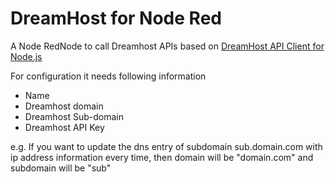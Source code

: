 # DreamHost for Node Red
A Node RedNode to call Dreamhost APIs based on [DreamHost API Client for Node.js](https://www.npmjs.com/package/dreamhost)

For configuration it needs following information
- Name
- Dreamhost domain
- Dreamhost Sub-domain
- Dreamhost API Key

e.g. If you want to update the dns entry of subdomain sub.domain.com with ip address information every time, then domain will be "domain.com" and subdomain will be "sub"


